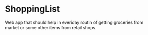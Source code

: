 # ShoppingList
Web app that should help in everiday routin of getting groceries from market or some other items from retail shops.
